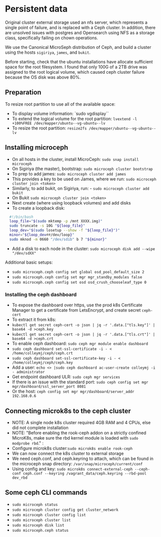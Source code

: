 # Persistent data

Original cluster external storage used an nfs server, which represents a single point of failure, and is replaced with a Ceph cluster. In addition, there are unsolved issues with postgres and Opensearch using NFS as a storage class, specifically failing on chown operations.

We use the Canonical MicroSeph distribution of Ceph, and build a cluster using the hosts `sigiriya`, `james`, and `bukit`.

Before starting, check that the ubuntu installations have allocate sufficient space for the root filesystem. I found that only 100G of a 2TB drive was assigned to the root logical volume, which caused ceph cluster failure because the OS disk was above 80%.

## Preparation

To resize root partition to use all of the available space:

- To display volume information: `sudo vgdisplay``
- To extend the logical volume for the root partition: `lvextend -l +100%FREE /dev/mapper/ubuntu--vg-ubuntu--lv`
- To resize the root partition: `resize2fs /dev/mapper/ubuntu--vg-ubuntu--lv`

## Installing microceph

- On all hosts in the cluster, install MicroCeph: `sudo snap install microceph`
- On Sigiriya (the master), bootstrap: `sudo microceph cluster bootstrap`
- To prep to add james: `sudo microceph cluster add james`
- This provides a key to be used on James, where we run: `sudo microceph cluster join <token>`
- Similarly, to add bukit, on Sigiriya, run: - `sudo microceph cluster add bukit`
- On Bukit `sudo microceph cluster join <token>`
- Next create (where using loopback volumes) and add disks
- To create a loopback disk:

```bash
  #!/bin/bash
  loop_file="$(sudo mktemp -p /mnt XXXX.img)"
  sudo truncate -s 10G "${loop_file}"
  loop_dev="$(sudo losetup --show -f "${loop_file}")"
  minor="${loop_dev##/dev/loop}"
  sudo mknod -m 0660 "/dev/sdib" b 7 "${minor}"
```

- Add a disk to each node in the cluster: `sudo microceph disk add --wipe "/dev/sdXX"`

Additional basic setups:

- `sudo microceph.ceph config set global osd_pool_default_size 2`
- `sudo microceph.ceph config set mgr mgr_standby_modules false`
- `sudo microceph.ceph config set osd osd_crush_chooseleaf_type 0`

### Installing the ceph dashboard

- To expose the dashboard over https, use the prod k8s Certificate Manager to get a certificate from LetsEncrypt, and create secret `ceph-cert`
- To extract it from k8s:
- `kubectl get secret ceph-cert -o json | jq -r '.data.["tls.key"]' | base64 -d >ceph.key`
- `kubectl get secret ceph-cert -o json | jq -r '.data.["tls.crt"]' | base64 -d >ceph.crt`
- To enable ceph dashboard: `sudo ceph mgr module enable dashboard`
- `sudo ceph dashboard set-ssl-certificate -i - < /home/colleymj/ceph/ceph.crt`
- `sudo ceph dashboard set-ssl-certificate-key -i - < /home/colleymj/ceph/ceph.key`
- Add a user: `echo <> |sudo ceph dashboard ac-user-create colleymj -i - administrator`
- Get endpoint dashboard ULR: `sudo ceph mgr services`
- If there is an issue with the standard port: `sudo ceph config set mgr mgr/dashboard/ssl_server_port 8081`
- Or the host: `ceph config set mgr mgr/dashboard/server_addr 192.168.0.6`

## Connecting microk8s to the ceph cluster

- NOTE: A single node k8s cluster required 4GB RAM and 4 CPUs, else did not complete installation
- NOTE: "Before enabling the rook-ceph addon on a strictly confined MicroK8s, make sure the rbd kernel module is loaded with `sudo modprobe rbd`." :
- Configure microk8s cluster:`sudo microk8s enable rook-ceph`
- We can now connect the k8s cluster to external storage
- We need ceph.conf, and ceph.keyring to attach, which can be found in the microceph snap directory: `/var/snap/microceph/current/conf`
- Using config and key: `sudo microk8s connect-external-ceph --ceph-conf ceph.conf --keyring /vagrant_data/ceph.keyring --rbd-pool dev_rbd`

## Some ceph CLI commands

- `sudo microceph status`
- `sudo microceph cluster config get cluster_network`
- `sudo microceph cluster config list`
- `sudo microceph cluster list`
- `sudo microceph disk list`
- `sudo microceph.ceph status`

